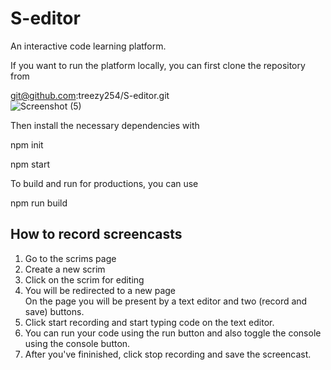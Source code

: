 # S-editor 
An interactive code learning platform.
  
If you want to run the platform locally, you can first clone the repository from
 
git@github.com:treezy254/S-editor.git  
![Screenshot (5)](https://github.com/treezy254/S-editor/assets/84716878/022c5eb1-386c-411d-8f06-647c28b1f7b9)
 
Then install the necessary dependencies with 
   
npm init 
 
npm start  
  
To build and run for productions, you can use 
 
npm run build 

## How to record screencasts
<ol>
<li>Go to the scrims page</li>
<li>Create a new scrim</li>
<li>Click on the scrim for editing</li>
<li>You will be redirected to a new page</li>
On the page you will be present by a text editor and two (record and save) buttons.<br/>
<li>Click start recording and start typing code on the text editor.</li>
<li>You can run your code using the run button and also toggle the console using the console button.</li>
<li>After you've fininished, click stop recording and save the screencast.</li>
</ol>
